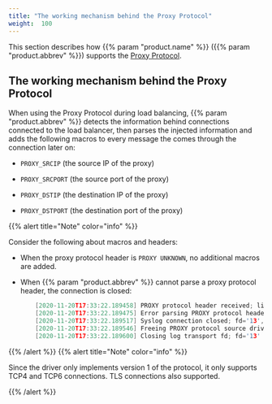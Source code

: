 ```yaml
---
title: "The working mechanism behind the Proxy Protocol"
weight:  100
---
```

<!-- DISCLAIMER: This file is based on the syslog-ng Open Source Edition documentation https://github.com/balabit/syslog-ng-ose-guides/commit/2f4a52ee61d1ea9ad27cb4f3168b95408fddfdf2 and is used under the terms of The syslog-ng Open Source Edition Documentation License. The file has been modified by Axoflow. -->

This section describes how {{% param "product.name" %}} ({{% param "product.abbrev" %}}) supports the [Proxy Protocol](https://www.haproxy.com/blog/haproxy/proxy-protocol/).


## The working mechanism behind the Proxy Protocol

When using the Proxy Protocol during load balancing, {{% param "product.abbrev" %}} detects the information behind connections connected to the load balancer, then parses the injected information and adds the following macros to every message the comes through the connection later on:

<span id="proxy-prot-adds-macros"></span>

  - `PROXY_SRCIP` (the source IP of the proxy)

  - `PROXY_SRCPORT` (the source port of the proxy)

  - `PROXY_DSTIP` (the destination IP of the proxy)

  - `PROXY_DSTPORT` (the destination port of the proxy)

{{% alert title="Note" color="info" %}}

Consider the following about macros and headers:

  - When the proxy protocol header is `PROXY UNKNOWN`, no additional macros are added.

  - When {{% param "product.abbrev" %}} cannot parse a proxy protocol header, the connection is closed:
    
    ```c
        [2020-11-20T17:33:22.189458] PROXY protocol header received; line='PROXYdsfj'
        [2020-11-20T17:33:22.189475] Error parsing PROXY protocol header;
        [2020-11-20T17:33:22.189517] Syslog connection closed; fd='13', client='AF_INET(127.0.0.1:51665)', local='AF_INET(0.0.0.0:6666)'
        [2020-11-20T17:33:22.189546] Freeing PROXY protocol source driver; driver='0x7fffcba5bcf0'
        [2020-11-20T17:33:22.189600] Closing log transport fd; fd='13'
    
    ```

{{% /alert %}} {{% alert title="Note" color="info" %}}

Since the driver only implements version 1 of the protocol, it only supports TCP4 and TCP6 connections. TLS connections also supported.

{{% /alert %}}

